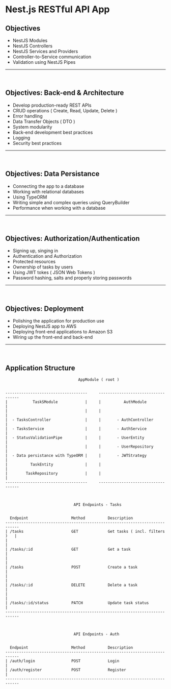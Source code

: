 # Nest.js RESTful API App

## Objectives
  - NestJS Modules
  - NestJS Controllers
  - NestJS Services and Providers
  - Controller-to-Service communication
  - Validation using NestJS Pipes
---
<br>

## Objectives: Back-end & Architecture
 - Develop production-ready REST APIs
 - CRUD operations ( Create, Read, Update, Delete )
 - Error handling
 - Data Transfer Objects ( DTO )
 - System modularity
 - Back-end development best practices
 - Logging
 - Security best practices
---
<br>


## Objectives: Data Persistance
 - Connecting the app to a database
 - Working with relational databases
 - Using TypeORM
 - Writing simple and complex queries using QueryBuilder
 - Performance when working with a database
---
<br>

## Objectives: Authorization/Authentication
 - Signing up, singing in
 - Authentication and Authorization
 - Protected resources
 - Ownership of tasks by users
 - Using JWT tokes ( JSON Web Tokens )
 - Password hashing, salts and properly storing passwords
---
<br>

## Objectives: Deployment
 - Polishing the application for production use
 - Deploying NestJS app to AWS
 - Deploying front-end applications to Amazon S3
 - Wiring up the front-end and back-end
---
<br>


## Application Structure

```
                                AppModule ( root )


------------------------------------     -----------------------------------
|           TaskSModule            |     |          AuthModule             |
|                                  |     |                                 |
|  - TasksController               |     |       - AuthController          |
|  - TasksService                  |     |       - AuthService             |
|  - StatusValidationPipe          |     |       - UserEntity              |
|                                  |     |       - UserRepository          |
|  - Data persistance with TypeORM |     |       - JWTStrategy             |
|          TaskEntity              |     |                                 |
|        TaskRepository            |     |                                 |
------------------------------------     -----------------------------------



                              API Endpoints - Tasks


  Endpoint                   Method          Description
----------------------------------------------------------------------------
| /tasks                     GET             Get tasks ( incl. filters )   |
|                                                                          |
| /tasks/:id                 GET             Get a task                    |
|                                                                          |
| /tasks                     POST            Create a task                 |
|                                                                          |
| /tasks/:id                 DELETE          Delete a task                 |
|                                                                          |
| /tasks/:id/status          PATCH           Update task status            |
----------------------------------------------------------------------------



                              API Endpoints - Auth


  Endpoint                   Method          Description
----------------------------------------------------------------------------
| /auth/login                POST            Login                         |
| /auth/register             POST            Register                      |
----------------------------------------------------------------------------

```

